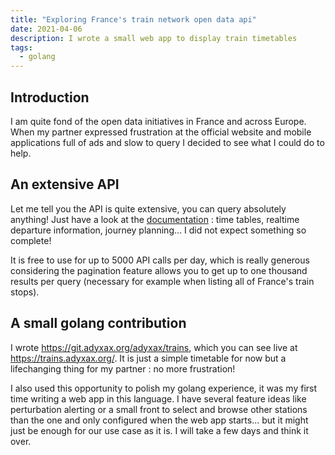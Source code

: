 ```yaml
---
title: "Exploring France's train network open data api"
date: 2021-04-06
description: I wrote a small web app to display train timetables
tags:
  - golang
---
```


## Introduction

I am quite fond of the open data initiatives in France and across Europe. When my partner expressed frustration at the official website and mobile applications full of ads and slow to query I decided to see what I could do to help.

## An extensive API

Let me tell you the API is quite extensive, you can query absolutely anything! Just have a look at the [documentation](http://doc.navitia.io/) : time tables, realtime departure information, journey planning... I did not expect something so complete!

It is free to use for up to 5000 API calls per day, which is really generous considering the pagination feature allows you to get up to one thousand results per query (necessary for example when listing all of France's train stops).

## A small golang contribution

I wrote https://git.adyxax.org/adyxax/trains, which you can see live at https://trains.adyxax.org/. It is just a simple timetable for now but a lifechanging thing for my partner : no more frustration!

I also used this opportunity to polish my golang experience, it was my first time writing a web app in this language. I have several feature ideas like perturbation alerting or a small front to select and browse other stations than the one and only configured when the web app starts... but it might just be enough for our use case as it is. I will take a few days and think it over.
